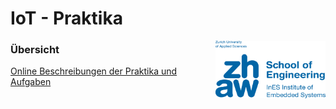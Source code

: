 # IoT - Praktika
<img align="right" title="zhaw.ch" width="176" height="92" src="en-zhaw-ines-rgb.png">


### Übersicht
[Online Beschreibungen der Praktika und Aufgaben](https://github.zhaw.ch/pages/IoT/IoT-IoT_students/)

